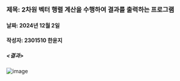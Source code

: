 ### 제목: 2차원 벡터 행렬 계산을 수행하여 결과를 출력하는 프로그램
#### 날짜: 2024년 12월 2일
#### 작성자: 2301510 한윤지

##### <결과>
![image](https://github.com/user-attachments/assets/d71200bf-8207-411f-a833-c69927e6906e)

